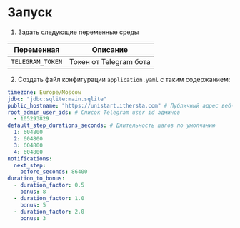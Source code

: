 # Запуск
1. Задать следующие переменные среды

| Переменная       | Описание               |
|------------------|------------------------|
| `TELEGRAM_TOKEN` | Токен от Telegram бота |

2. Создать файл конфигурации `application.yaml` с таким содержанием:
```yaml
timezone: Europe/Moscow
jdbc: "jdbc:sqlite:main.sqlite"
public_hostname: "https://unistart.ithersta.com" # Публичный адрес веб-приложения
root_admin_user_ids: # Список Telegram user id админов
  - 105293829
default_step_durations_seconds: # Длительность шагов по умолчанию
  1: 604800
  2: 604800
  3: 604800
  4: 604800
notifications:
  next_step:
    before_seconds: 86400
duration_to_bonus:
  - duration_factor: 0.5
    bonus: 8
  - duration_factor: 1.0
    bonus: 5
  - duration_factor: 2.0
    bonus: 3
```

